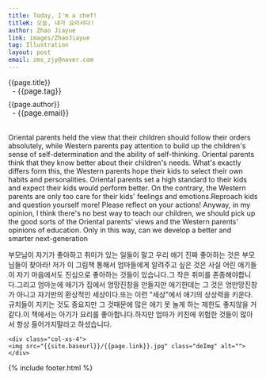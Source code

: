 ```yaml
---
title: Today, I'm a chef!
titleK: 오늘, 내가 요리사다!
author: Zhao Jiayue
link: images/ZhaoJiayue
tag: Illustration
layout: post
email: zms_zjy@naver.com
---	
```


<div class="container">

<div class="deDep">
{{page.title}}<br>
<p style="font-size:15px; margin:0px; padding:0px 0px 0px 8px; margin:0px 0px 8px 0px;">- {{page.tag}}</p>
{{page.author}}<br>
<p style="font-size:15px; margin:0px; padding:0px 0px 0px 8px;">- {{page.email}}</p>
</div>

<br>

<div class="det lato">

<!--영문-->

Oriental parents held the view that their children should follow their orders absolutely, while Western parents pay attention to build up the children's sense of self-determination and the ability of self-thinking. Oriental parents think that they know better about their children's needs. What's exactly differs form this, the Western parents hope their kids to select their own habits and personalities. Oriental parents set a high standard to their kids and expect their kids would perform better. On the contrary, the Western parents are only too care for their kids' feelings and emotions.Reproach kids and question yourself more! Please reflect on your actions! Anyway, in my opinion, I think there's no best way to teach our children, we should pick up the good sorts of the Oriental parents' views and the Western parents' opinions of education. Only in this way, can we develop a better and smarter next-generation

<!--영문-->

</div>


<div class="noto">
<!--국문-->

부모님이 자기가 좋아하고 취미가 있는 일들이 말고 우리 애기 진짜 좋아하는 것은 부모님들이 찾아라! 저가 이 그림책 통해서 엄마들에게 알려주고 싶은 것은 사실 어린 애기들이 자기 마음에서도 진심으로 좋아하는 것들이 있습니다.그 작은 취미를 존종해야합니다.그리고 엄마눈에 애기가 집에서 엉망진창을 만들지만 애기한데는 그 것은 엉만망진창가 아니고 자기만의 환상적인 세상이다.또는 이런 "세상"에서 애기의 상상력을 키운다. 규치들이 지키는 것도 중요지만 그 것때문에 많은 애기 못 놀게 하는 제한도 좋지않을 거 같다.이 책에서는 아기가 요리를 좋아합니다.하지만 엄마가 키친에 위험한 것들이 많아서 항상 들어가지말라고 하셨습니다. 

<!--국문-->

</div>

<div class="row noto">
	
	<div class="col-xs-4">
	<img src="{{site.baseurl}}/{{page.link}}.jpg" class="deImg" alt=""></div>
	
</div>

	

</div> 

{% include footer.html %}